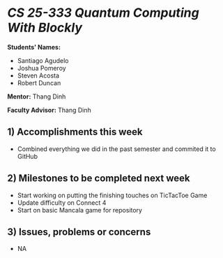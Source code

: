 # *CS 25-333 Quantum Computing With Blockly*

**Students' Names:**

 - Santiago Agudelo 
 - Joshua Pomeroy
 - Steven Acosta
 - Robert Duncan

**Mentor:**
Thang Dinh

**Faculty Advisor:**
Thang Dinh

## 1) Accomplishments this week ##
   - Combined everything we did in the past semester and commited it to GitHub


## 2) Milestones to be completed next week ##
   - Start working on putting the finishing touches on TicTacToe Game
   - Update difficulty on Connect 4
   - Start on basic Mancala game for repository

## 3) Issues, problems or concerns ##
   - NA
   
